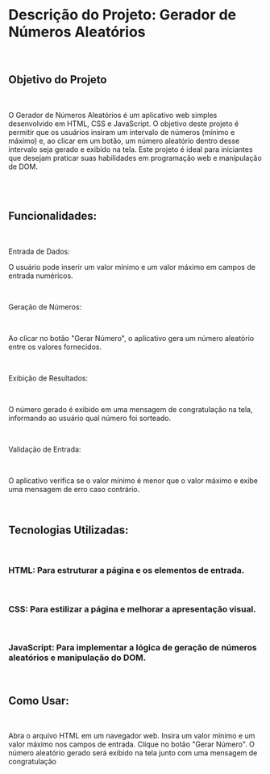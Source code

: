 <h1>Descrição do Projeto: Gerador de Números Aleatórios</h1>
<br>
<h2>Objetivo do Projeto</h2>
<br>
<p>O Gerador de Números Aleatórios é um aplicativo web simples desenvolvido em HTML, CSS e JavaScript. O objetivo deste projeto é permitir que os usuários insiram um intervalo de números (mínimo e máximo) e, ao clicar em um botão, um número aleatório dentro desse intervalo seja gerado e exibido na tela. Este projeto é ideal para iniciantes que desejam praticar suas habilidades em programação web e manipulação de DOM.</p>
<br>
<br>
<h2>Funcionalidades:</h2>
<br>
<p>Entrada de Dados:<br>
  <p>O usuário pode inserir um valor mínimo e um valor máximo em campos de entrada numéricos.</p>
  <br>
<p>Geração de Números:</p><br>
<p>Ao clicar no botão "Gerar Número", o aplicativo gera um número aleatório entre os valores fornecidos.</p>
<br>
<p>Exibição de Resultados:</p><br>
<p>O número gerado é exibido em uma mensagem de congratulação na tela, informando ao usuário qual número foi sorteado.</p>
<br>
<p></p>Validação de Entrada:</p><br>
<p></p>O aplicativo verifica se o valor mínimo é menor que o valor máximo e exibe uma mensagem de erro caso contrário.</p>
<br>
<h2>Tecnologias Utilizadas:</h2>
<br>
<h3>HTML: Para estruturar a página e os elementos de entrada.</h3>
<br>
<h3>CSS: Para estilizar a página e melhorar a apresentação visual.</h3>
<br>
<h3>JavaScript: Para implementar a lógica de geração de números aleatórios e manipulação do DOM.</h3>
<br>
<h2>Como Usar:</h2>
<br>
<p>Abra o arquivo HTML em um navegador web.
Insira um valor mínimo e um valor máximo nos campos de entrada.
Clique no botão "Gerar Número".
O número aleatório gerado será exibido na tela junto com uma mensagem de congratulação</p>
<br>
<br>
